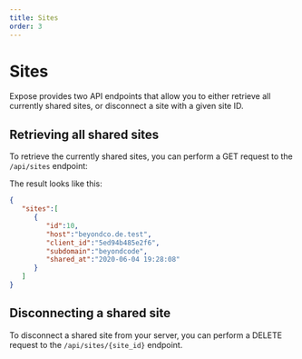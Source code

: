 ```yaml
---
title: Sites
order: 3
---
```


# Sites

Expose provides two API endpoints that allow you to either retrieve all currently shared sites, or disconnect a site with a given site ID.

## Retrieving all shared sites

To retrieve the currently shared sites, you can perform a GET request to the `/api/sites` endpoint:

The result looks like this:

```json
{
   "sites":[
      {
         "id":10,
         "host":"beyondco.de.test",
         "client_id":"5ed94b485e2f6",
         "subdomain":"beyondcode",
         "shared_at":"2020-06-04 19:28:08"
      }
   ]
}
```

## Disconnecting a shared site

To disconnect a shared site from your server, you can perform a DELETE request to the `/api/sites/{site_id}` endpoint.